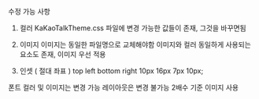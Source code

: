 수정 가능 사항

1. 컬러
   KaKaoTalkTheme.css 파일에 변경 가능한 값들이 존재, 그것을 바꾸면됨

2. 이미지
   이미지는 동일한 파일명으로 교체해야함
   이미지와 컬러 동일하게 사용되는 요소도 존재, 이미지 우선 적용

3. 인셋 ( 절대 좌표 )
   top left bottom right 10px 16px 7px 10px;

폰트 컬러 및 이미지는 변경 가능
레이아웃은 변경 불가능
2배수 기준 이미지 사용
